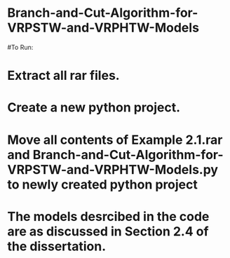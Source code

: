# Branch-and-Cut-Algorithm-for-VRPSTW-and-VRPHTW-Models
#To Run:
# Extract all rar files.
# Create a new python project.
# Move all contents of Example 2.1.rar and Branch-and-Cut-Algorithm-for-VRPSTW-and-VRPHTW-Models.py to  newly created python project
# The models desrcibed in the code are as discussed in Section 2.4 of the dissertation.
